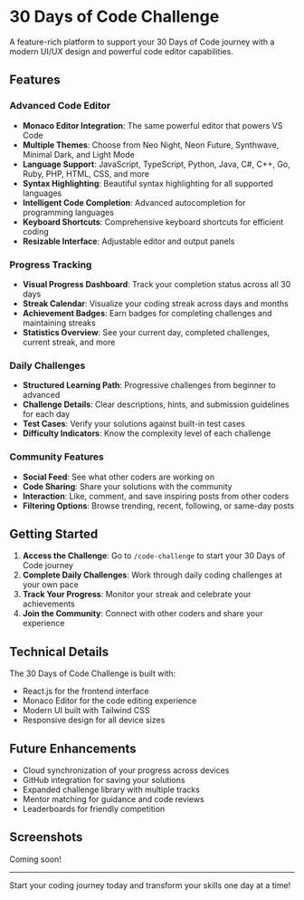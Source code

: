# 30 Days of Code Challenge

A feature-rich platform to support your 30 Days of Code journey with a modern UI/UX design and powerful code editor capabilities.

## Features

### Advanced Code Editor
- **Monaco Editor Integration**: The same powerful editor that powers VS Code
- **Multiple Themes**: Choose from Neo Night, Neon Future, Synthwave, Minimal Dark, and Light Mode
- **Language Support**: JavaScript, TypeScript, Python, Java, C#, C++, Go, Ruby, PHP, HTML, CSS, and more
- **Syntax Highlighting**: Beautiful syntax highlighting for all supported languages
- **Intelligent Code Completion**: Advanced autocompletion for programming languages
- **Keyboard Shortcuts**: Comprehensive keyboard shortcuts for efficient coding
- **Resizable Interface**: Adjustable editor and output panels

### Progress Tracking
- **Visual Progress Dashboard**: Track your completion status across all 30 days
- **Streak Calendar**: Visualize your coding streak across days and months
- **Achievement Badges**: Earn badges for completing challenges and maintaining streaks
- **Statistics Overview**: See your current day, completed challenges, current streak, and more

### Daily Challenges
- **Structured Learning Path**: Progressive challenges from beginner to advanced
- **Challenge Details**: Clear descriptions, hints, and submission guidelines for each day
- **Test Cases**: Verify your solutions against built-in test cases
- **Difficulty Indicators**: Know the complexity level of each challenge

### Community Features
- **Social Feed**: See what other coders are working on
- **Code Sharing**: Share your solutions with the community
- **Interaction**: Like, comment, and save inspiring posts from other coders
- **Filtering Options**: Browse trending, recent, following, or same-day posts

## Getting Started

1. **Access the Challenge**: Go to `/code-challenge` to start your 30 Days of Code journey
2. **Complete Daily Challenges**: Work through daily coding challenges at your own pace
3. **Track Your Progress**: Monitor your streak and celebrate your achievements
4. **Join the Community**: Connect with other coders and share your experience

## Technical Details

The 30 Days of Code Challenge is built with:
- React.js for the frontend interface
- Monaco Editor for the code editing experience
- Modern UI built with Tailwind CSS
- Responsive design for all device sizes

## Future Enhancements

- Cloud synchronization of your progress across devices
- GitHub integration for saving your solutions
- Expanded challenge library with multiple tracks
- Mentor matching for guidance and code reviews
- Leaderboards for friendly competition

## Screenshots

Coming soon!

---

Start your coding journey today and transform your skills one day at a time! 